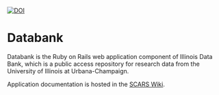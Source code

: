 [![DOI](https://zenodo.org/badge/12882/medusa-project/databank.svg)](https://zenodo.org/badge/latestdoi/12882/medusa-project/databank)
# Databank

Databank is the Ruby on Rails web application component of Illinois Data Bank, which is a public access repository for research data from the University of Illinois at Urbana-Champaign.

Application documentation is hosted in the
[SCARS Wiki](https://wiki.illinois.edu/wiki/display/scrs/SCARS+Home).